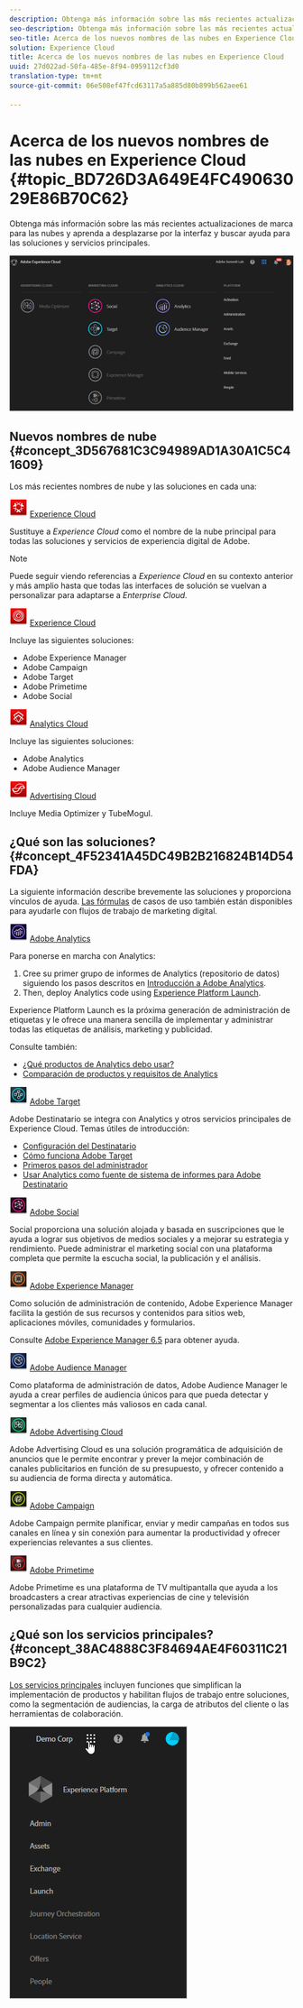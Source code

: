 ```yaml
---
description: Obtenga más información sobre las más recientes actualizaciones de marca para las nubes y aprenda a desplazarse por la interfaz y buscar ayuda para las soluciones y servicios principales.
seo-description: Obtenga más información sobre las más recientes actualizaciones de marca para las nubes y aprenda a desplazarse por la interfaz y buscar ayuda para las soluciones y servicios principales.
seo-title: Acerca de los nuevos nombres de las nubes en Experience Cloud
solution: Experience Cloud
title: Acerca de los nuevos nombres de las nubes en Experience Cloud
uuid: 27d022ad-50fa-485e-8f94-0959112cf3d0
translation-type: tm+mt
source-git-commit: 06e508ef47fcd63117a5a885d80b899b562aee61

---
```



# Acerca de los nuevos nombres de las nubes en Experience Cloud {#topic_BD726D3A649E4FC49063029E86B70C62}

Obtenga más información sobre las más recientes actualizaciones de marca para las nubes y aprenda a desplazarse por la interfaz y buscar ayuda para las soluciones y servicios principales.

![](assets/cloud-pulldown.png)

## Nuevos nombres de nube {#concept_3D567681C3C94989AD1A30A1C5C41609}

Los más recientes nombres de nube y las soluciones en cada una:

![](assets/experience_cloud_appicon_32.png) [Experience Cloud](https://www.adobe.com/experience-cloud.html?promoid=FZPQZ2HS&mv=other)

Sustituye a *Experience Cloud* como el nombre de la nube principal para todas las soluciones y servicios de experiencia digital de Adobe.

>[!NOTE]
>
>Puede seguir viendo referencias a *Experience Cloud* en su contexto anterior y más amplio hasta que todas las interfaces de solución se vuelvan a personalizar para adaptarse a *Enterprise Cloud.*

![](assets/marketingcloud_32.png) [Experience Cloud](https://www.adobe.com/marketing-cloud.html)

Incluye las siguientes soluciones:

* Adobe Experience Manager
* Adobe Campaign
* Adobe Target
* Adobe Primetime
* Adobe Social

![](assets/analyticscloud_appicon_32.png) [Analytics Cloud](https://www.adobe.com/data-analytics-cloud.html)

Incluye las siguientes soluciones:

* Adobe Analytics
* Adobe Audience Manager

![](assets/advertisingcloud_appicon_32.png) [Advertising Cloud](https://www.adobe.com/advertising-cloud.html)

Incluye Media Optimizer y TubeMogul.

## ¿Qué son las soluciones?  {#concept_4F52341A45DC49B2B216824B14D54FDA}

La siguiente información describe brevemente las soluciones y proporciona vínculos de ayuda. [Las fórmulas](https://helpx.adobe.com/marketing-cloud/how-to/use-cases.html) de casos de uso también están disponibles para ayudarle con flujos de trabajo de marketing digital.

![](assets/mc_analytics_32.png) [Adobe Analytics](https://docs.adobe.com/content/help/en/analytics/landing/home.html)

Para ponerse en marcha con Analytics:

1. Cree su primer grupo de informes de Analytics (repositorio de datos) siguiendo los pasos descritos en [Introducción a Adobe Analytics](https://docs.adobe.com/content/help/en/analytics/analyze/analysis-workspace/home.html).
1. Then, deploy Analytics code using [Experience Platform Launch](https://docs.adobe.com/content/help/en/launch/using/intro/get-started/quick-start.html).

Experience Platform Launch es la próxima generación de administración de etiquetas y le ofrece una manera sencilla de implementar y administrar todas las etiquetas de análisis, marketing y publicidad.

Consulte también:

* [¿Qué productos de Analytics debo usar?](https://docs.adobe.com/content/help/en/analytics/admin/admin-overview/which-analytics-tool.html)
* [Comparación de productos y requisitos de Analytics](https://docs.adobe.com/content/help/en/analytics/admin/admin-overview/analytics-product-comparison.html)

![](assets/mc_target_32.png) [Adobe Target](https://docs.adobe.com/content/help/en/target/using/target-home.html)

Adobe Destinatario se integra con Analytics y otros servicios principales de Experience Cloud. Temas útiles de introducción:

* [Configuración del Destinatario](https://docs.adobe.com/content/help/en/target/using/administer/administrating-target.html)
* [Cómo funciona Adobe Target](https://docs.adobe.com/content/help/en/target/using/introduction/how-target-works.html)
* [Primeros pasos del administrador](https://docs.adobe.com/content/help/en/target/using/administer/start-target.html)
* [Usar Analytics como fuente de sistema de informes para Adobe Destinatario](https://docs.adobe.com/content/help/en/target/using/integrate/a4t/a4t.html)

![](assets/mc_social_32.png) [Adobe Social](https://docs.adobe.com/content/help/en/social/using/home.html)

Social proporciona una solución alojada y basada en suscripciones que le ayuda a lograr sus objetivos de medios sociales y a mejorar su estrategia y rendimiento. Puede administrar el marketing social con una plataforma completa que permite la escucha social, la publicación y el análisis.

![](assets/mc_experiencemanager_32.png) [Adobe Experience Manager](https://helpx.adobe.com/support/experience-manager/6-5.html)

Como solución de administración de contenido, Adobe Experience Manager facilita la gestión de sus recursos y contenidos para sitios web, aplicaciones móviles, comunidades y formularios.

Consulte [Adobe Experience Manager 6.5](https://helpx.adobe.com/support/experience-manager/6-5.html) para obtener ayuda.

![](assets/mc_audiencemanager_32.png) [Adobe Audience Manager](https://docs.adobe.com/content/help/en/audience-manager/user-guide/aam-home.html)

Como plataforma de administración de datos, Adobe Audience Manager le ayuda a crear perfiles de audiencia únicos para que pueda detectar y segmentar a los clientes más valiosos en cada canal.

![](assets/mc_optimize_32.png) [Adobe Advertising Cloud](https://docs.adobe.com/content/help/en/release-notes/experience-cloud/current.html#adcloud)

Adobe Advertising Cloud es una solución programática de adquisición de anuncios que le permite encontrar y prever la mejor combinación de canales publicitarios en función de su presupuesto, y ofrecer contenido a su audiencia de forma directa y automática.

![](assets/mc_campaign_32.png) [Adobe Campaign](https://docs.adobe.com/content/help/en/campaign-standard/using/getting-started/about-adobe-campaign/campaign-orchestration.html)

Adobe Campaign permite planificar, enviar y medir campañas en todos sus canales en línea y sin conexión para aumentar la productividad y ofrecer experiencias relevantes a sus clientes.

![](assets/primetime_app_32.png) [Adobe Primetime](https://help.adobe.com/en_US/primetime/)

Adobe Primetime es una plataforma de TV multipantalla que ayuda a los broadcasters a crear atractivas experiencias de cine y televisión personalizadas para cualquier audiencia.

## ¿Qué son los servicios principales?  {#concept_38AC4888C3F84694AE4F60311C21B9C2}

[Los servicios principales](https://docs.adobe.com/content/help/en/core-services/interface/about-core-services/core-services-landing.html) incluyen funciones que simplifican la implementación de productos y habilitan flujos de trabajo entre soluciones, como la segmentación de audiencias, la carga de atributos del cliente o las herramientas de colaboración.

![](assets/core-services.png)
